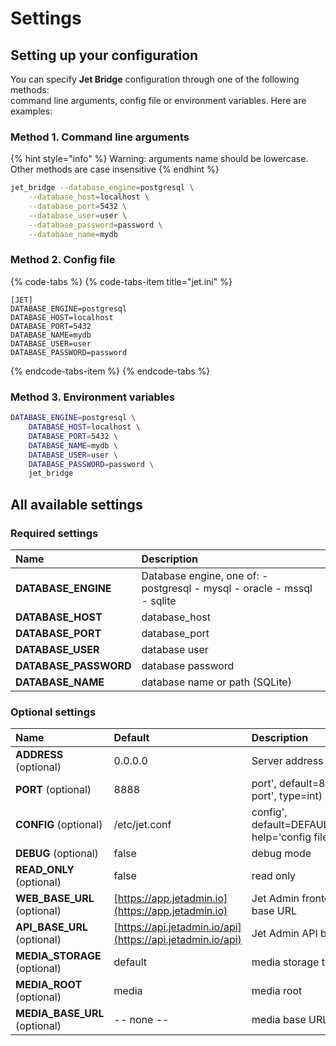 # Settings

## Setting up your configuration

You can specify **Jet Bridge** configuration through one of the following methods:  
command line arguments, config file or environment variables. Here are examples:

### Method 1. Command line arguments

{% hint style="info" %}
Warning: arguments name should be lowercase. Other methods are case insensitive
{% endhint %}

```bash
jet_bridge --database_engine=postgresql \
    --database_host=localhost \
    --database_port=5432 \
    --database_user=user \
    --database_password=password \
    --database_name=mydb
```

### Method 2. Config file

{% code-tabs %}
{% code-tabs-item title="jet.ini" %}
```text
[JET]
DATABASE_ENGINE=postgresql
DATABASE_HOST=localhost
DATABASE_PORT=5432
DATABASE_NAME=mydb
DATABASE_USER=user
DATABASE_PASSWORD=password
```
{% endcode-tabs-item %}
{% endcode-tabs %}

### Method 3. Environment variables

```bash
DATABASE_ENGINE=postgresql \
    DATABASE_HOST=localhost \
    DATABASE_PORT=5432 \
    DATABASE_NAME=mydb \
    DATABASE_USER=user \
    DATABASE_PASSWORD=password \
    jet_bridge
```

## All available settings

### Required settings

| **Name** | Description |
| :--- | :--- |
| **DATABASE\_ENGINE** | Database engine, one of: - postgresql - mysql - oracle - mssql - sqlite |
| **DATABASE\_HOST** | database\_host |
| **DATABASE\_PORT** | database\_port |
| **DATABASE\_USER** | database user |
| **DATABASE\_PASSWORD** | database password |
| **DATABASE\_NAME** | database name or path \(SQLite\) |

### Optional settings

| Name | Default | Description |
| :--- | :--- | :--- |
| **ADDRESS** \(optional\) | 0.0.0.0 | Server address |
| **PORT** \(optional\) | 8888 | port', default=8888, help='server port', type=int\)  |
| **CONFIG** \(optional\) | /etc/jet.conf | config', default=DEFAULT\_CONFIG\_PATH, help='config file path'\)  |
| **DEBUG** \(optional\) | false | debug mode |
| **READ\_ONLY** \(optional\) | false | read only |
| **WEB\_BASE\_URL** \(optional\) | [https://app.jetadmin.io](https://app.jetadmin.io) | Jet Admin frontend application base URL |
| **API\_BASE\_URL** \(optional\) | [https://api.jetadmin.io/api](https://api.jetadmin.io/api) | Jet Admin API base URL |
| **MEDIA\_STORAGE** \(optional\) | default | media storage type |
| **MEDIA\_ROOT** \(optional\) | media | media root |
| **MEDIA\_BASE\_URL** \(optional\) | -- none -- | media base URL |

